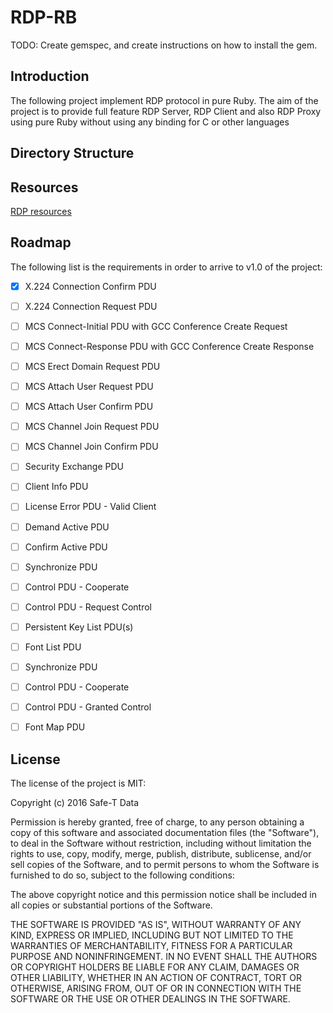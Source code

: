 RDP-RB
======

TODO: Create gemspec, and create instructions on how to install the gem.


Introduction
------------

The following project implement RDP protocol in pure Ruby.
The aim of the project is to provide full feature RDP Server, RDP Client and also RDP Proxy using pure Ruby without
using any binding for C or other languages



Directory Structure
-------------------

Resources
---------
[RDP resources](https://github.com/Safe-T/rdp-rb/wiki/Remote-Desktop-Protcol-(RDP)-Refrences)

Roadmap
-------
The following list is the requirements in order to arrive to v1.0 of the project:

* [x] X.224 Connection Confirm PDU
* [ ] X.224 Connection Request PDU
* [ ] MCS Connect-Initial PDU with GCC Conference Create Request
* [ ] MCS Connect-Response PDU with GCC Conference Create Response
* [ ] MCS Erect Domain Request PDU
* [ ] MCS Attach User Request PDU
* [ ] MCS Attach User Confirm PDU
* [ ] MCS Channel Join Request PDU
* [ ] MCS Channel Join Confirm PDU
* [ ] Security Exchange PDU
* [ ] Client Info PDU
* [ ] License Error PDU - Valid Client
* [ ] Demand Active PDU
* [ ] Confirm Active PDU
* [ ] Synchronize PDU
* [ ] Control PDU - Cooperate
* [ ] Control PDU - Request Control
* [ ] Persistent Key List PDU(s)
* [ ] Font List PDU
* [ ] Synchronize PDU
* [ ] Control PDU - Cooperate
* [ ] Control PDU - Granted Control
* [ ] Font Map PDU


License
-------
The license of the project is MIT:

Copyright (c) 2016 Safe-T Data

Permission is hereby granted, free of charge, to any person obtaining a copy of
this software and associated documentation files (the "Software"), to deal in
the Software without restriction, including without limitation the rights to use,
copy, modify, merge, publish, distribute, sublicense, and/or sell copies of the
Software, and to permit persons to whom the Software is furnished to do so,
subject to the following conditions:

The above copyright notice and this permission notice shall be included in all
copies or substantial portions of the Software.

THE SOFTWARE IS PROVIDED "AS IS", WITHOUT WARRANTY OF ANY KIND, EXPRESS OR
IMPLIED, INCLUDING BUT NOT LIMITED TO THE WARRANTIES OF MERCHANTABILITY,
FITNESS FOR A PARTICULAR PURPOSE AND NONINFRINGEMENT. IN NO EVENT SHALL THE
AUTHORS OR COPYRIGHT HOLDERS BE LIABLE FOR ANY CLAIM, DAMAGES OR OTHER LIABILITY,
WHETHER IN AN ACTION OF CONTRACT, TORT OR OTHERWISE, ARISING FROM, OUT OF OR IN
CONNECTION WITH THE SOFTWARE OR THE USE OR OTHER DEALINGS IN THE SOFTWARE.


